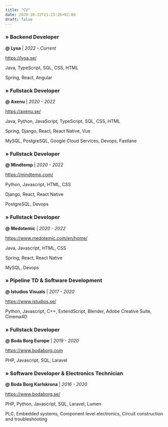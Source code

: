 ```yaml
---
title: "CV"
date: 2020-10-22T21:23:26+02:00
draft: false
---
```


### &raquo; Backend Developer
**@ Lysa** | *2022 - Current*

https://lysa.se/

Java, TypeScript, SQL, CSS, HTML

Spring, React, Angular

### &raquo; Fullstack Developer
**@ Axenu** | *2020 - 2022*

https://axenu.se/

Java, Python, JavaScript, TypeScript, SQL, CSS, HTML

Spring, Django, React, React Native, Vue

MySQL, PostgreSQL, Google Cloud Services, Devops, Fastlane

### &raquo; Fullstack Developer
**@ Mindtemp** | *2020 - 2022*

https://mindtemp.com/

Python, Javascript, HTML, CSS

Django, React, React Native

PostgreSQL, Devops

### &raquo; Fullstack Developer
**@ Medotemic** | *2020 - 2022*

https://www.medotemic.com/en/home/

Java, Javascript, HTML, CSS

Spring, React, React Native

MySQL, Devops

### &raquo; Pipeline TD & Software Development
**@ Istudios Visuals** | *2017 - 2020*

https://www.istudios.se/

Python, Javascript, C++, ExtendScript, Blender, Adobe Creative Suite, Cinema4D

### &raquo; Fullstack Developer
**@ Boda Borg Europe** | *2019 - 2020*

https://www.bodaborg.com

PHP, Javascript, SQL, Laravel

### &raquo; Software Developer & Electronics Technician
**@ Boda Borg Karlskrona** | *2016 - 2020*

https://www.bodaborg.se/

PHP, Python, Javascript, SQL, Laravel, Lumen

PLC, Embedded systems, Component level electronics, Circuit construction and troubleshooting

